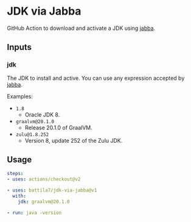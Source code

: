 # JDK via Jabba

GitHub Action to download and activate a JDK using [jabba](https://github.com/shyiko/jabba).

## Inputs

### jdk

The JDK to install and active. You can use any expression accepted by [jabba](https://github.com/shyiko/jabba).

Examples:

  * `1.8`
    * Oracle JDK 8.
  * `graalvm@20.1.0`
    * Release 20.1.0 of GraalVM.
  * `zulu@1.8.252`
    * Version 8, update 252 of the Zulu JDK.

## Usage

~~~~yml
steps:
- uses: actions/checkout@v2

- uses: battila7/jdk-via-jabba@v1
  with:
    jdk: graalvm@20.1.0

- run: java -version
~~~~
